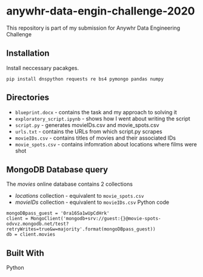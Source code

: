 # anywhr-data-engin-challenge-2020
This repository is part of my submission for Anywhr Data Engineering Challenge

## Installation
Install neccessary pacakges.

```
pip install dnspython requests re bs4 pymongo pandas numpy
```

## Directories
* ``blueprint.docx`` - contains the task and my approach to solving it
* ``exploratory_script.ipynb`` - shows how I went about writing the script
* ``script.py`` - generates movieIDs.csv and movie_spots.csv
* ``urls.txt`` - contains the URLs from which script.py scrapes
* ``movieIDs.csv`` - contains titles of movies and their associated IDs
* ``movie_spots.csv`` - contains infomration about locations where films were shot

## MongoDB Database query
The *movies* online database contains 2 collections
* *locations* collection - equivalent to ``movie_spots.csv``
* *movieIDs* collection - equivalent to ``movieIDs.csv``
Python code
```
mongoDBpass_guest = '0ra16Sa1wUpCdHrk'
client = MongoClient('mongodb+srv://guest:{}@movie-spots-odvvz.mongodb.net/test?retryWrites=true&w=majority'.format(mongoDBpass_guest))
db = client.movies
```

## Built With
Python
